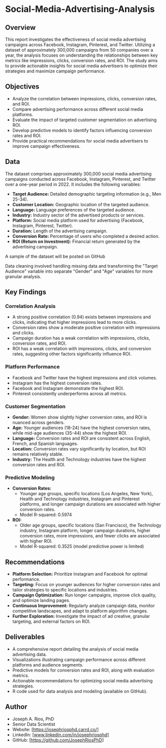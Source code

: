# Social-Media-Advertising-Analysis

## Overview

This report investigates the effectiveness of social media advertising campaigns across Facebook, Instagram, Pinterest, and Twitter. Utilizing a dataset of approximately 300,000 campaigns from 50 companies over a year, the analysis focuses on understanding the relationships between key metrics like impressions, clicks, conversion rates, and ROI. The study aims to provide actionable insights for social media advertisers to optimize their strategies and maximize campaign performance.

## Objectives

* Analyze the correlation between impressions, clicks, conversion rates, and ROI.
* Compare advertising performance across different social media platforms.
* Evaluate the impact of targeted customer segmentation on advertising ROI.
* Develop predictive models to identify factors influencing conversion rates and ROI.
* Provide practical recommendations for social media advertisers to improve campaign effectiveness.

## Data

The dataset comprises approximately 300,000 social media advertising campaigns conducted across Facebook, Instagram, Pinterest, and Twitter over a one-year period in 2022. It includes the following variables:

* **Target Audience:** Detailed demographic targeting information (e.g., Men 25-34).
* **Customer Location:** Geographic location of the targeted audience.
* **Language:** Language preferences of the targeted audience.
* **Industry:** Industry sector of the advertised products or services.
* **Platform:** Social media platform used for advertising (Facebook, Instagram, Pinterest, Twitter).
* **Duration:** Length of the advertising campaign.
* **Conversion Rate:** Percentage of users who completed a desired action.
* **ROI (Return on Investment):** Financial return generated by the advertising campaign.

A sample of the dataset will be posted on GitHub

Data cleaning involved handling missing data and transforming the "Target Audience" variable into separate "Gender" and "Age" variables for more granular analysis.

## Key Findings

### Correlation Analysis

* A strong positive correlation (0.94) exists between impressions and clicks, indicating that higher impressions lead to more clicks.
* Conversion rates show a moderate positive correlation with impressions and clicks.
* Campaign duration has a weak correlation with impressions, clicks, conversion rates, and ROI.
* ROI has a weak correlation with impressions, clicks, and conversion rates, suggesting other factors significantly influence ROI.

### Platform Performance

* Facebook and Twitter have the highest impressions and click volumes.
* Instagram has the highest conversion rates.
* Facebook and Instagram demonstrate the highest ROI.
* Pinterest consistently underperforms across all metrics.

### Customer Segmentation

* **Gender:** Women show slightly higher conversion rates, and ROI is nuanced across genders.
* **Age:** Younger audiences (18-24) have the highest conversion rates, while mid-age audiences (35-44) show the highest ROI.
* **Language:** Conversion rates and ROI are consistent across English, French, and Spanish languages.
* **Location:** Conversion rates vary significantly by location, but ROI remains relatively stable.
* **Industry:** The Health and Technology industries have the highest conversion rates and ROI.

### Predictive Modeling

* **Conversion Rates:**
    * Younger age groups, specific locations (Los Angeles, New York), Health and Technology industries, Instagram and Pinterest platforms, and longer campaign durations are associated with higher conversion rates.
    * Model R-squared: 0.5974
* **ROI:**
    * Older age groups, specific locations (San Francisco), the Technology industry, Instagram platform, longer campaign durations, higher conversion rates, more impressions, and fewer clicks are associated with higher ROI.
    * Model R-squared: 0.3525 (model predictive power is limited)

## Recommendations

* **Platform Selection:** Prioritize Instagram and Facebook for optimal performance.
* **Targeting:** Focus on younger audiences for higher conversion rates and tailor strategies to specific locations and industries.
* **Campaign Optimization:** Run longer campaigns, improve click quality, and optimize landing pages.
* **Continuous Improvement:** Regularly analyze campaign data, monitor competitive landscapes, and adapt to platform algorithm changes.
* **Further Exploration:** Investigate the impact of ad creative, granular targeting, and external factors on ROI.

## Deliverables

* A comprehensive report detailing the analysis of social media advertising data.
* Visualizations illustrating campaign performance across different platforms and audience segments.
* Predictive models for conversion rates and ROI, along with evaluation metrics.
* Actionable recommendations for optimizing social media advertising strategies.
* R code used for data analysis and modeling (available on GitHub).

## Author

* Joseph A. Rios, PhD
* Senior Data Scientist
* Website: [https://josephriosphd.carrd.co/]
* LinkedIn: [www.linkedin.com/in/josephriosphd]
* GitHub: [https://github.com/JosephRiosPhD]
